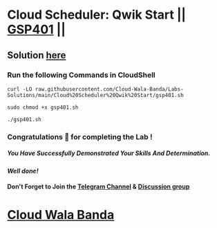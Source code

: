 # Cloud Scheduler: Qwik Start || [GSP401](https://www.cloudskillsboost.google/focuses/3556?parent=catalog) ||

## Solution [here](https://youtu.be/7xwjJYiRzcg)

### Run the following Commands in CloudShell

```
curl -LO raw.githubusercontent.com/Cloud-Wala-Banda/Labs-Solutions/main/Cloud%20Scheduler%20Qwik%20Start/gsp401.sh

sudo chmod +x gsp401.sh

./gsp401.sh
```

### Congratulations 🎉 for completing the Lab !

##### *You Have Successfully Demonstrated Your Skills And Determination.*

#### *Well done!*

#### Don't Forget to Join the [Telegram Channel](https://t.me/cloudwalabanda) & [Discussion group](https://t.me/cloudwalabandachats)

# [Cloud Wala Banda](https://www.youtube.com/@cloudwalabanda)
